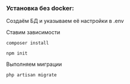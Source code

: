 ### Установка без docker:

Создаём БД и указываем её настройки в .env

Ставим зависимости
```shell
composer install
```
```shell
npm init
```

Выполняем миграции
```shell
php artisan migrate
```
